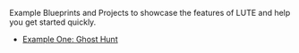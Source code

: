 Example Blueprints and Projects to showcase the features of LUTE and help you get started quickly.

* [Example One: Ghost Hunt](Example[])